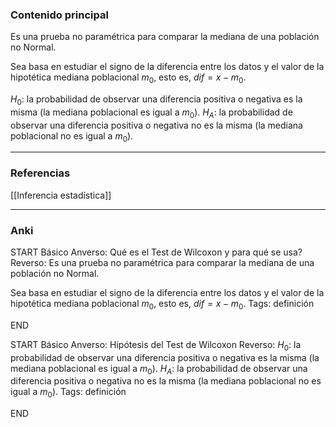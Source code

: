 ### Contenido principal

Es una prueba no paramétrica para comparar la mediana de  una población no Normal.

Sea basa en estudiar el signo de la diferencia entre los datos y el valor de la hipotética mediana poblacional $m_0$, esto es, $dif = x-m_0$.

$H_0:$ la probabilidad de observar una diferencia positiva o negativa es la misma (la mediana poblacional es igual a $m_0$).
$H_A :$ la probabilidad de observar una diferencia positiva o negativa no es la misma (la mediana poblacional no es igual a $m_0$).

--- 
### Referencias

[[Inferencia estadística]]

---
### Anki

START
Básico
Anverso: Qué es el Test de Wilcoxon y para qué se usa?
Reverso: Es una prueba no paramétrica para comparar la mediana de una población no Normal.

Sea basa en estudiar el signo de la diferencia entre los datos y el valor de la hipotética mediana poblacional $m_0$, esto es, $dif = x-m_0$.
Tags: definición
<!--ID: 1704380583486-->
END

START
Básico
Anverso: Hipótesis del Test de Wilcoxon
Reverso: $H_0:$ la probabilidad de observar una diferencia positiva o negativa es la misma (la mediana poblacional es igual a $m_0$).
$H_A :$ la probabilidad de observar una diferencia positiva o negativa no es la misma (la mediana poblacional no es igual a $m_0$).
Tags: definición
<!--ID: 1704380583507-->
END






